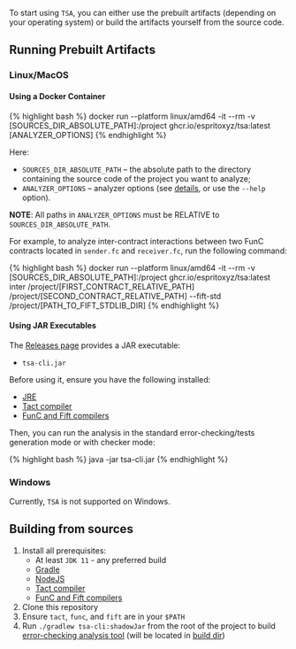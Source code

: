 To start using `TSA`, you can either use the prebuilt artifacts (depending on your operating system) or build the artifacts yourself from the source code.

## Running Prebuilt Artifacts

### Linux/MacOS

#### Using a Docker Container

{% highlight bash %}
docker run --platform linux/amd64 -it --rm -v [SOURCES_DIR_ABSOLUTE_PATH]:/project ghcr.io/espritoxyz/tsa:latest [ANALYZER_OPTIONS]
{% endhighlight %}

Here:

- `SOURCES_DIR_ABSOLUTE_PATH` – the absolute path to the directory containing the source code of the project you want to analyze;
- `ANALYZER_OPTIONS` – analyzer options (see [details](./error-checking-tests-generation-mode.md), or use the `--help` option).

**NOTE**: All paths in `ANALYZER_OPTIONS` must be RELATIVE to `SOURCES_DIR_ABSOLUTE_PATH`.

For example, to analyze inter-contract interactions between two FunC contracts located in `sender.fc` and `receiver.fc`, run the following command:

{% highlight bash %}
docker run --platform linux/amd64 -it --rm -v [SOURCES_DIR_ABSOLUTE_PATH]:/project ghcr.io/espritoxyz/tsa:latest inter /project/[FIRST_CONTRACT_RELATIVE_PATH] /project/[SECOND_CONTRACT_RELATIVE_PATH] --fift-std /project/[PATH_TO_FIFT_STDLIB_DIR]
{% endhighlight %}

#### Using JAR Executables

The [Releases page](https://github.com/espritoxyz/tsa/releases) provides a JAR executable:

- `tsa-cli.jar`

Before using it, ensure you have the following installed:

- [JRE](https://www.java.com/en/download/manual.jsp)
- [Tact compiler](https://github.com/tact-lang/tact)
- [FunC and Fift compilers](https://github.com/ton-blockchain/ton/releases/latest)

Then, you can run the analysis in the standard error-checking/tests generation mode or with checker mode:

{% highlight bash %}
java -jar tsa-cli.jar
{% endhighlight %}

### Windows

Currently, `TSA` is not supported on Windows.

## Building from sources

1. Install all prerequisites:
   - At least `JDK 11` - any preferred build
   - [Gradle](https://gradle.org/)
   - [NodeJS](https://nodejs.org/en)
   - [Tact compiler](https://github.com/tact-lang/tact)
   - [FunC and Fift compilers](https://github.com/ton-blockchain/ton/releases/latest)
2. Clone this repository
3. Ensure `tact`, `func`, and `fift` are in your `$PATH`
4. Run `./gradlew tsa-cli:shadowJar` from the root of the project to build [error-checking analysis tool](modes/use-cases) (will be located in [build dir](../tsa-cli/build/libs/tsa-cli.jar))
